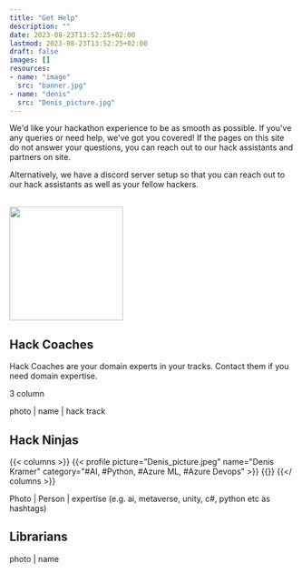 ```yaml
---
title: "Get Help"
description: ""
date: 2023-08-23T13:52:25+02:00
lastmod: 2023-08-23T13:52:25+02:00
draft: false
images: []
resources:
- name: "image"
  src: "banner.jpg"
- name: "denis"
  src: "Denis_picture.jpg"
---
```

We'd like your hackathon experience to be as smooth as possible. If you've any queries or need help, we've got you covered!
If the pages on this site do not answer your questions, you can reach out to our hack assistants and partners on site.

Alternatively, we have a discord server setup so that you can reach out to our hack assistants as well as your fellow
hackers.
      <p class="-size-m" style="margin:0">
        <br />
        <a href="https://discord.com/channels/1136239538746957894" target="_blank">
          <img src="https://assets-global.website-files.com/6257adef93867e50d84d30e2/636e0b5061df290f5892d944_full_logo_black_RGB.svg" width="200" />
        </a>
      </p>

## Hack Coaches
Hack Coaches are your domain experts in your tracks. Contact them if you need domain expertise.

3 column

photo | name | hack track


## Hack Ninjas

{{< columns >}}
  {{< profile picture="Denis_picture.jpeg" name="Denis Kramer" category="#AI, #Python, #Azure ML, #Azure Devops" >}}
  {{</profile >}}
{{</ columns >}}

Photo | Person | expertise (e.g. ai, metaverse, unity, c#, python etc as hashtags)

## Librarians

photo | name